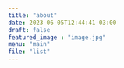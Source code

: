 ```yaml
---
title: "about"
date: 2023-06-05T12:44:41-03:00
draft: false
featured_image : "image.jpg"
menu: "main"
file: "list"  
---
```

